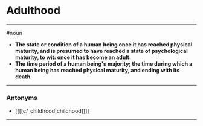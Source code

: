 # Adulthood
---
#noun
- **The state or condition of a human being once it has reached physical maturity, and is presumed to have reached a state of psychological maturity, to wit: once it has become an adult.**
- **The time period of a human being's majority; the time during which a human being has reached physical maturity, and ending with its death.**
---
### Antonyms
- [[[[c/_childhood|childhood]]]]
---
